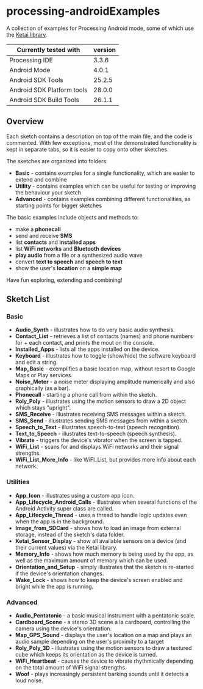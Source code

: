 
# processing-androidExamples
A collection of examples for Processing Android mode, some of which use the [Ketai library](https://github.com/ketai/ketai).

| Currently tested with      | version |
| ---------------------------|---------|
| Processing IDE             | 3.3.6   |
| Android Mode               | 4.0.1   |
| Android SDK Tools          | 25.2.5  |
| Android SDK Platform tools | 28.0.0  |
| Android SDK Build Tools    | 26.1.1  |

## Overview

Each sketch contains a description on top of the main file, and the code is commented.
With few exceptions, most of the demonstrated functionality is kept in separate tabs, so it is easier to copy onto other sketches.

The sketches are organized into folders:
+ **Basic** - contains examples for a single functionality, which are easier to extend and combine
+ **Utility** - contains examples which can be useful for testing or improving the behaviour your sketch
+ **Advanced** - contains examples combining different functionalities, as starting points for bigger sketches

The basic examples include objects and methods to:
+ make a **phonecall**
+ send and receive **SMS**
+ list **contacts** and **installed apps**
+ list **WiFi networks** and **Bluetooth devices**
+ **play audio** from a file or a synthesized audio wave
+ convert **text to speech** and **speech to text**
+ show the user's **location** on a **simple map**

Have fun exploring, extending and combining!

## Sketch List

### Basic
+ **Audio_Synth** - illustrates how to do very basic audio synthesis.
+ **Contact_List** - retrieves a list of contacts (names) and phone numbers for + each contact, and prints the mout on the console.
+ **Installed_Apps** - lists all the apps installed on the device.
+ **Keyboard** - illustrates how to toggle (show/hide) the software keyboard and edit a string.
+ **Map_Basic** - exemplifies a basic location map, without resort to Google Maps or Play services.
+ **Noise_Meter** - a noise meter displaying amplitude numerically and also graphically (as a bar).
+ **Phonecall** - starting a phone call from within the sketch.
+ **Roly_Poly** - illustrates using the motion sensors to draw a 2D object which stays "upright".
+ **SMS_Receive** - illustrates receiving SMS messages within a sketch.
+ **SMS_Send** - illustrates sending SMS messages from within a sketch.
+ **Speech_to_Text** - illustrates speech-to-text (speech recognition).
+ **Text_to_Speech** - illustrates text-to-speech (speech synthesis).
+ **Vibrate** - triggers the device's vibrator when the screen is tapped.
+ **WiFi_List** - scans for and displays WiFi networks and their signal strengths.
+ **WiFi_List_More_Info** - like WiFI_List, but provides more info about each network.

### Utilities

+ **App_Icon** - illustrates using a custom app icon.
+ **App_Lifecycle_Android_Calls** - illustrates when several functions of the Android Activity super class are called.
+ **App_Lifecycle_Thread** - uses a thread to handle logic updates even when the app is in the background.
+ **Image_from_SDCard** - shows how to load an image from external storage, instead of the sketch's data folder.
+ **Ketai_Sensor_Display** - show all available sensors on a device (and their current values) via the Ketai library.
+ **Memory_Info** - shows how much memory is being used by the app, as well as the maximum amount of memory which can be used.
+ **Orientation_and_Setup** - simply illustrates that the sketch is re-started if the device's orientation changes.
+ **Wake_Lock** - shows how to keep the device's screen enabled and bright while the app is running.

### Advanced

+ **Audio_Pentatonic** - a basic musical instrument with a pentatonic scale.
+ **Cardboard_Scene** - a stereo 3D scene a la cardboard, controlling the camera using the device's orientation.
+ **Map_GPS_Sound** - displays the user's location on a map and plays an audio sample depending on the user's proximity to a target
+ **Roly_Poly_3D** - illustrates using the motion sensors to draw a textured cube which keeps its orientation as the device is turned.
+ **WiFi_Heartbeat** - causes the device to vibrate rhythmically depending on the total amount of WiFi signal strengths.
+ **Woof** - plays increasingly persistent barking sounds until it detects a loud noise.
